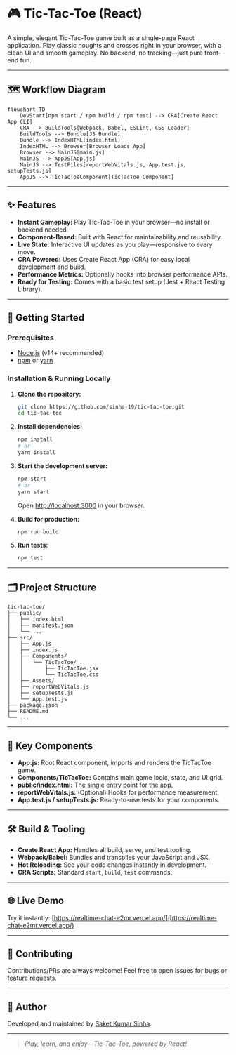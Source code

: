 # 🎮 Tic-Tac-Toe (React)

A simple, elegant Tic-Tac-Toe game built as a single-page React application. Play classic noughts and crosses right in your browser, with a clean UI and smooth gameplay. No backend, no tracking—just pure front-end fun.

---

## 🗺️ Workflow Diagram

```mermaid
flowchart TD
    DevStart[npm start / npm build / npm test] --> CRA[Create React App CLI]
    CRA --> BuildTools[Webpack, Babel, ESLint, CSS Loader]
    BuildTools --> Bundle[JS Bundle]
    Bundle --> IndexHTML[index.html]
    IndexHTML --> Browser[Browser Loads App]
    Browser --> MainJS[main.js]
    MainJS --> AppJS[App.js]
    MainJS --> TestFiles[reportWebVitals.js, App.test.js, setupTests.js]
    AppJS --> TicTacToeComponent[TicTacToe Component]
```

---

## ✨ Features

- **Instant Gameplay:** Play Tic-Tac-Toe in your browser—no install or backend needed.
- **Component-Based:** Built with React for maintainability and reusability.
- **Live State:** Interactive UI updates as you play—responsive to every move.
- **CRA Powered:** Uses Create React App (CRA) for easy local development and build.
- **Performance Metrics:** Optionally hooks into browser performance APIs.
- **Ready for Testing:** Comes with a basic test setup (Jest + React Testing Library).

---

## 🚀 Getting Started

### Prerequisites

- [Node.js](https://nodejs.org/) (v14+ recommended)
- [npm](https://www.npmjs.com/) or [yarn](https://yarnpkg.com/)

### Installation & Running Locally

1. **Clone the repository:**
   ```bash
   git clone https://github.com/sinha-19/tic-tac-toe.git
   cd tic-tac-toe
   ```

2. **Install dependencies:**
   ```bash
   npm install
   # or
   yarn install
   ```

3. **Start the development server:**
   ```bash
   npm start
   # or
   yarn start
   ```
   Open [http://localhost:3000](http://localhost:3000) in your browser.

4. **Build for production:**
   ```bash
   npm run build
   ```

5. **Run tests:**
   ```bash
   npm test
   ```

---

## 🗂️ Project Structure

```
tic-tac-toe/
├── public/
│   ├── index.html
│   ├── manifest.json
│   └── ...
├── src/
│   ├── App.js
│   ├── index.js
│   ├── Components/
│   │   └── TicTacToe/
│   │       ├── TicTacToe.jsx
│   │       └── TicTacToe.css
│   ├── Assets/
│   ├── reportWebVitals.js
│   ├── setupTests.js
│   └── App.test.js
├── package.json
├── README.md
└── ...
```

---

## 🧩 Key Components

- **App.js:** Root React component, imports and renders the TicTacToe game.
- **Components/TicTacToe:** Contains main game logic, state, and UI grid.
- **public/index.html:** The single entry point for the app.
- **reportWebVitals.js:** (Optional) Hooks for performance measurement.
- **App.test.js / setupTests.js:** Ready-to-use tests for your components.

---

## 🛠️ Build & Tooling

- **Create React App:** Handles all build, serve, and test tooling.
- **Webpack/Babel:** Bundles and transpiles your JavaScript and JSX.
- **Hot Reloading:** See your code changes instantly in development.
- **CRA Scripts:** Standard `start`, `build`, `test` commands.

---

## 🌐 Live Demo

Try it instantly: [https://realtime-chat-e2mr.vercel.app/](https://realtime-chat-e2mr.vercel.app/)

---

## 🤝 Contributing

Contributions/PRs are always welcome! Feel free to open issues for bugs or feature requests.

---

## 👤 Author

Developed and maintained by [Saket Kumar Sinha](https://github.com/sinha-19).

---

> _Play, learn, and enjoy—Tic-Tac-Toe, powered by React!_
